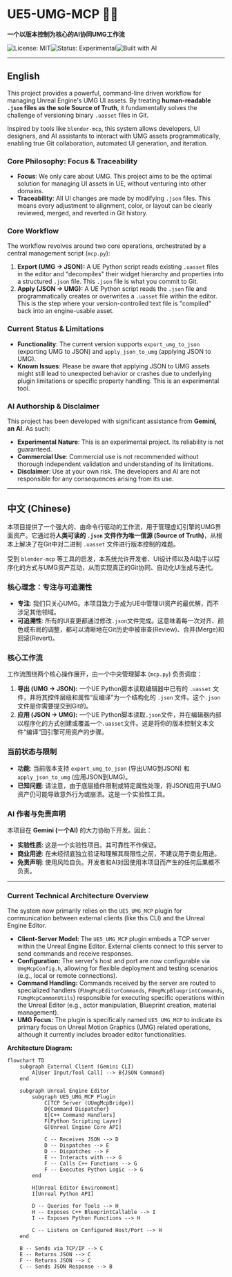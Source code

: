 # UE5-UMG-MCP 🤖📄

**一个以版本控制为核心的AI协同UMG工作流**

![License: MIT](https://img.shields.io/badge/License-MIT-yellow.svg)![Status: Experimental](https://img.shields.io/badge/status-experimental-red.svg)![Built with AI](https://img.shields.io/badge/Built%20with-AI%20Assistance-blueviolet.svg)

---

## English

This project provides a powerful, command-line driven workflow for managing Unreal Engine's UMG UI assets. By treating **human-readable `.json` files as the sole Source of Truth**, it fundamentally solves the challenge of versioning binary `.uasset` files in Git.

Inspired by tools like `blender-mcp`, this system allows developers, UI designers, and AI assistants to interact with UMG assets programmatically, enabling true Git collaboration, automated UI generation, and iteration.

### Core Philosophy: Focus & Traceability

*   **Focus**: We only care about UMG. This project aims to be the optimal solution for managing UI assets in UE, without venturing into other domains.
*   **Traceability**: All UI changes are made by modifying `.json` files. This means every adjustment to alignment, color, or layout can be clearly reviewed, merged, and reverted in Git history.

### Core Workflow

The workflow revolves around two core operations, orchestrated by a central management script (`mcp.py`):

1.  **Export (UMG -> JSON):** A UE Python script reads existing `.uasset` files in the editor and "decompiles" their widget hierarchy and properties into a structured `.json` file. This `.json` file is what you commit to Git.
2.  **Apply (JSON -> UMG):** A UE Python script reads the `.json` file and programmatically creates or overwrites a `.uasset` file within the editor. This is the step where your version-controlled text file is "compiled" back into an engine-usable asset.

### Current Status & Limitations

*   **Functionality**: The current version supports `export_umg_to_json` (exporting UMG to JSON) and `apply_json_to_umg` (applying JSON to UMG).
*   **Known Issues**: Please be aware that applying JSON to UMG assets might still lead to unexpected behavior or crashes due to underlying plugin limitations or specific property handling. This is an experimental tool.

### AI Authorship & Disclaimer

This project has been developed with significant assistance from **Gemini, an AI**. As such:
*   **Experimental Nature**: This is an experimental project. Its reliability is not guaranteed.
*   **Commercial Use**: Commercial use is not recommended without thorough independent validation and understanding of its limitations.
*   **Disclaimer**: Use at your own risk. The developers and AI are not responsible for any consequences arising from its use.

---

## 中文 (Chinese)

本项目提供了一个强大的、由命令行驱动的工作流，用于管理虚幻引擎的UMG界面资产。它通过将**人类可读的 `.json` 文件作为唯一信源 (Source of Truth)**，从根本上解决了在Git中对二进制 `.uasset` 文件进行版本控制的难题。

受到 `blender-mcp` 等工具的启发，本系统允许开发者、UI设计师以及AI助手以程序化的方式与UMG资产互动，从而实现真正的Git协同、自动化UI生成与迭代。

### 核心理念：专注与可追溯性

*   **专注**: 我们只关心UMG。本项目致力于成为UE中管理UI资产的最优解，而不涉足其他领域。
*   **可追溯性**: 所有的UI变更都通过修改`.json`文件完成。这意味着每一次对齐、颜色或布局的调整，都可以清晰地在Git历史中被审查(Review)、合并(Merge)和回滚(Revert)。

### 核心工作流

工作流围绕两个核心操作展开，由一个中央管理脚本 (`mcp.py`) 负责调度：

1.  **导出 (UMG -> JSON):** 一个UE Python脚本读取编辑器中已有的 `.uasset` 文件，并将其控件层级和属性“反编译”为一个结构化的 `.json` 文件。这个`.json`文件是你需要提交到Git的。
2.  **应用 (JSON -> UMG):** 一个UE Python脚本读取`.json`文件，并在编辑器内部以程序化的方式创建或覆盖一个`.uasset`文件。这是将你的版本控制文本文件“编译”回引擎可用资产的步骤。

### 当前状态与限制

*   **功能**: 当前版本支持 `export_umg_to_json` (导出UMG到JSON) 和 `apply_json_to_umg` (应用JSON到UMG)。
*   **已知问题**: 请注意，由于底层插件限制或特定属性处理，将JSON应用于UMG资产仍可能导致意外行为或崩溃。这是一个实验性工具。

### AI 作者与免责声明

本项目在 **Gemini (一个AI)** 的大力协助下开发。因此：
*   **实验性质**: 这是一个实验性项目。其可靠性不作保证。
*   **商业用途**: 在未经彻底独立验证和理解其局限性之前，不建议用于商业用途。
*   **免责声明**: 使用风险自负。开发者和AI对因使用本项目而产生的任何后果概不负责。

---

### Current Technical Architecture Overview

The system now primarily relies on the `UE5_UMG_MCP` plugin for communication between external clients (like this CLI) and the Unreal Engine Editor.

*   **Client-Server Model:** The `UE5_UMG_MCP` plugin embeds a TCP server within the Unreal Engine Editor. External clients connect to this server to send commands and receive responses.
*   **Configuration:** The server's host and port are now configurable via `UmgMcpConfig.h`, allowing for flexible deployment and testing scenarios (e.g., local or remote connections).
*   **Command Handling:** Commands received by the server are routed to specialized handlers (`FUmgMcpEditorCommands`, `FUmgMcpBlueprintCommands`, `FUmgMcpCommonUtils`) responsible for executing specific operations within the Unreal Editor (e.g., actor manipulation, Blueprint creation, material management).
*   **UMG Focus:** The plugin is specifically named `UE5_UMG_MCP` to indicate its primary focus on Unreal Motion Graphics (UMG) related operations, although it currently includes broader editor functionalities.

**Architecture Diagram:**

```mermaid
flowchart TD
    subgraph External Client (Gemini CLI)
        A[User Input/Tool Call] --> B{JSON Command}
    end

    subgraph Unreal Engine Editor
        subgraph UE5_UMG_MCP Plugin
            C[TCP Server (UUmgMcpBridge)]
            D{Command Dispatcher}
            E[C++ Command Handlers]
            F[Python Scripting Layer]
            G[Unreal Engine Core API]

            C -- Receives JSON --> D
            D -- Dispatches --> E
            D -- Dispatches --> F
            E -- Interacts with --> G
            F -- Calls C++ Functions --> G
            F -- Executes Python Logic --> G
        end

        H[Unreal Editor Environment]
        I[Unreal Python API]

        D -- Queries for Tools --> H
        H -- Exposes C++ BlueprintCallable --> I
        I -- Exposes Python Functions --> H

        C -- Listens on Configured Host/Port --> H
    end

    B -- Sends via TCP/IP --> C
    E -- Returns JSON --> C
    F -- Returns JSON --> C
    C -- Sends JSON Response --> B
```